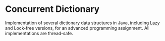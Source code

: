 # Concurrent Dictionary

Implementation of several dictionary data structures in Java, including Lazy and Lock-free versions, for an advanced programming assignment. All implementations are thread-safe.
